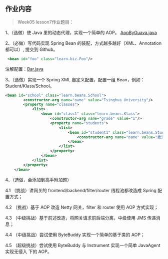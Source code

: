 ## 作业内容

> Week05 lesson7作业题目：

1、（选做）使 Java 里的动态代理，实现一个简单的 AOP。
[AopByGuava.java](/spring01/src/main/java/learn/aop/AopByGuava.java)

2、（必做）写代码实现 Spring Bean 的装配，方式越多越好（XML、Annotation 都可以）,
提交到 Github。
```xml
 <bean id="foo" class="learn.biz.Foo"/>
```
注解配置：[Bar.java](/spring01/src/main/java/learn/biz/Bar.java)

3、（选做）实现一个 Spring XML 自定义配置，配置一组 Bean，例如： Student/Klass/School。
```xml
<bean id="school" class="learn.beans.School">
        <constructor-arg name="name" value="Tsinghua University"/>
        <property name="classes">
            <list>
                <bean id="class1" class="learn.beans.Klass">
                    <constructor-arg name="grade" value="1"/>
                    <property name="students">
                        <list>
                            <bean id="student1" class="learn.beans.Student">
                                <constructor-arg name="name" value="麦兜"/>
                            </bean>
                        </list>
                    </property>
                </bean>
            </list>
        </property>
    </bean>
```

4、（选做，会添加到高手附加题）

4.1 （挑战）讲网关的 frontend/backend/filter/router 线程池都改造成 Spring 配置方式；

4.2 （挑战）基于 AOP 改造 Netty 网关，filter 和 router 使用 AOP 方式实现；

4.3 （中级挑战）基于前述改造，将网关请求前后端分离，中级使用 JMS 传递消息；

4.4 （中级挑战）尝试使用 ByteBuddy 实现一个简单的基于类的 AOP；

4.5 （超级挑战）尝试使用 ByteBuddy 与 Instrument 实现一个简单 JavaAgent 实现无侵入 下的 AOP。